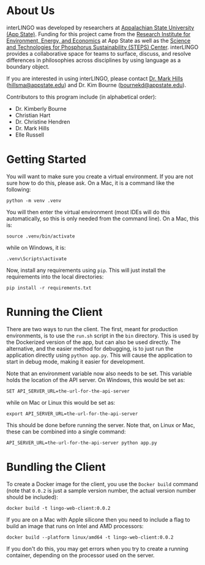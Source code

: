# About Us
interLINGO was developed by researchers at 
[Appalachian State University (App State)](https://www.appstate.edu/). 
Funding for this project came from the 
[Research Institute for Environment, Energy, and Economics](https://rieee.appstate.edu/) 
at App State as well as the 
[Science and Technologies for Phosphorus Sustainability (STEPS) Center](https://steps-center.org/). 
interLINGO provides a collaborative space for teams to surface, discuss, 
and resolve differences in philosophies across disciplines by using language 
as a boundary object. 

If you are interested in using interLINGO, please contact 
[Dr. Mark Hills](https://cs.appstate.edu/hillsma/) (hillsma@appstate.edu) 
and Dr. Kim Bourne (bournekd@appstate.edu).

Contributors to this program include (in alphabetical order):
* Dr. Kimberly Bourne
* Christian Hart
* Dr. Christine Hendren
* Dr. Mark Hills
* Elle Russell
 
 # Getting Started
You will want to make sure you create a virtual environment. If you are not
sure how to do this, please ask. On a Mac, it is a command like the following:
```angular2html
python -m venv .venv
```

You will then enter the virtual environment (most IDEs will do this automatically,
so this is only needed from the command line). On a Mac, this is:
```
source .venv/bin/activate
```
while on Windows, it is:
```
.venv\Scripts\activate
```

Now, install any requirements using `pip`. This will just install the requirements
into the local directories:
```
pip install -r requirements.txt
```

# Running the Client

There are two ways to run the client. The first, meant for production
environments, is to use the `run.sh` script in the `bin` directory.
This is used by the Dockerized version of the app, but can also be
used directly. The alternative, and the easier method for debugging, is
to just run the application directly using `python app.py`. This will
cause the application to start in debug mode, making it easier for
development.

Note that an environment variable now also needs to be set. This
variable holds the location of the API server. On Windows, this
would be set as:
```
SET API_SERVER_URL=the-url-for-the-api-server
```
while on Mac or Linux this would be set as:
```
export API_SERVER_URL=the-url-for-the-api-server
```
This should be done before running the server. Note that, on Linux
or Mac, these can be combined into a single command:
```
API_SERVER_URL=the-url-for-the-api-server python app.py
```

# Bundling the Client

To create a Docker image for the client, you use the `Docker build`
command (note that `0.0.2` is just a sample version number, the
actual version number should be included):
```
docker build -t lingo-web-client:0.0.2
```
If you are on a Mac with Apple silicone then you need to include
a flag to build an image that runs on Intel and AMD processors:
```
docker build --platform linux/amd64 -t lingo-web-client:0.0.2
```
If you don't do this, you may get errors when you try to create
a running container, depending on the processor used on the
server.
